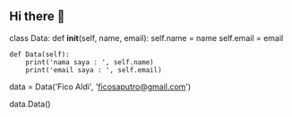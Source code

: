 ## Hi there 👋
class Data:
    def __init__(self, name, email):
        self.name = name
        self.email = email

    def Data(self):
        print('nama saya : ', self.name)
        print('email saya : ', self.email)


data = Data('Fico Aldi', 'ficosaputro@gmail.com')

data.Data()
